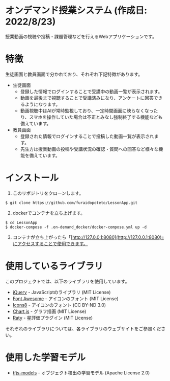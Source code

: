 # オンデマンド授業システム (作成日: 2022/8/23)

授業動画の視聴や投稿・課題管理などを行えるWebアプリケーションです。

# 特徴

生徒画面と教員画面で分かれており、それぞれ下記特徴があります。

* 生徒画面
  * 登録した情報でログインすることで受講中の動画一覧が表示されます。
  * 動画を最後まで視聴することで受講済みになり、アンケートに回答できるようになります。
  * 動画視聴中はAIが常時監視しており、一定時間画面に映らなくなったり、スマホを操作していた場合は不正とみなし強制終了する機能なども備えています。
* 教員画面
  * 登録された情報でログインすることで投稿した動画一覧が表示されます。
  * 先生方は授業動画の投稿や受講状況の確認・質問への回答など様々な機能を備えています。

# インストール
1. このリポジトリをクローンします。
```git
$ git clone https://github.com/furaidopoteto/LessonApp.git
```
2. dockerでコンテナを立ち上げます。
```
$ cd LessonApp
$ docker-compose -f .on-demand_docker/docker-compose.yml up -d
```
3. コンテナが立ち上がったら「[http://127.0.0.1:8080](http://127.0.0.1:8080)」にアクセスすることで使用できます。

# 使用しているライブラリ

このプロジェクトでは、以下のライブラリを使用しています。

- [jQuery](https://jquery.com/) - JavaScriptのライブラリ (MIT License)
- [Font Awesome](https://fontawesome.com/) - アイコンのフォント (MIT License)
- [Icons8](https://icons8.jp/) - アイコンのフォント (CC BY-ND 3.0)
- [Chart.js](https://www.chartjs.org/) - グラフ描画 (MIT License)
- [Raty](https://github.com/wbotelhos/raty) - 星評価プラグイン (MIT License)

それぞれのライブラリについては、各ライブラリのウェブサイトをご参照ください。

# 使用した学習モデル
- [tfjs-models](https://github.com/tensorflow/tfjs-models/tree/master/coco-ssd) - オブジェクト検出の学習モデル (Apache License 2.0)